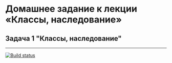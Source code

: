 # Домашнее задание к лекции «Классы, наследование»

## Задача 1 "Классы, наследование"

--------------------------------

[![Build status](https://ci.appveyor.com/api/projects/status/7aiarhfmrpsak7s6?svg=true)](https://ci.appveyor.com/project/deizee/ajs-proto-1)

